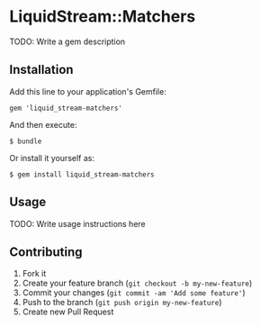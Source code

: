 # LiquidStream::Matchers

TODO: Write a gem description

## Installation

Add this line to your application's Gemfile:

    gem 'liquid_stream-matchers'

And then execute:

    $ bundle

Or install it yourself as:

    $ gem install liquid_stream-matchers

## Usage

TODO: Write usage instructions here

## Contributing

1. Fork it
2. Create your feature branch (`git checkout -b my-new-feature`)
3. Commit your changes (`git commit -am 'Add some feature'`)
4. Push to the branch (`git push origin my-new-feature`)
5. Create new Pull Request
